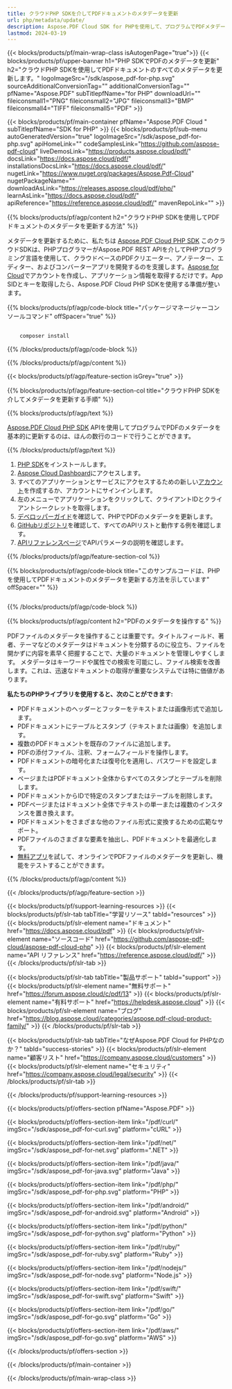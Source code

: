 ```yaml
---
title: クラウドPHP SDKを介してPDFドキュメントのメタデータを更新
url: php/metadata/update/
description: Aspose.PDF Cloud SDK for PHPを使用して、プログラムでPDFメタデータプロパティを更新または上書きします。
lastmod: 2024-03-19
---
```


{{< blocks/products/pf/main-wrap-class isAutogenPage="true">}}
{{< blocks/products/pf/upper-banner h1="PHP SDKでPDFのメタデータを更新" h2="クラウドPHP SDKを使用してPDFドキュメントのすべてのメタデータを更新します。" logoImageSrc="/sdk/aspose_pdf-for-php.svg" sourceAdditionalConversionTag="" additionalConversionTag="" pfName="Aspose.PDF" subTitlepfName="for PHP" downloadUrl="" fileiconsmall1="PNG" fileiconsmall2="JPG" fileiconsmall3="BMP" fileiconsmall4="TIFF" fileiconsmall5="PDF" >}}

{{< blocks/products/pf/main-container pfName="Aspose.PDF Cloud " subTitlepfName="SDK for PHP" >}}
{{< blocks/products/pf/sub-menu autoGeneratedVersion="true" logoImageSrc="/sdk/aspose_pdf-for-php.svg" apiHomeLink="" codeSamplesLink="https://github.com/aspose-pdf-cloud" liveDemosLink="https://products.aspose.cloud/pdf/" docsLink="https://docs.aspose.cloud/pdf/" installationsDocsLink="https://docs.aspose.cloud/pdf/" nugetLink="https://www.nuget.org/packages/Aspose.Pdf-Cloud" nugetPackageName="" downloadAsLink="https://releases.aspose.cloud/pdf/php/" learnAsLink="https://docs.aspose.cloud/pdf/" apiReference="https://reference.aspose.cloud/pdf/" mavenRepoLink="" >}}

{{% blocks/products/pf/agp/content h2="クラウドPHP SDKを使用してPDFドキュメントのメタデータを更新する方法" %}}

メタデータを更新するために、私たちは
[Aspose.PDF Cloud PHP SDK](https://products.aspose.cloud/pdf/php/)
このクラウドSDKは、PHPプログラマーがAspose.PDF REST APIを介してPHPプログラミング言語を使用して、クラウドベースのPDFクリエーター、アノテーター、エディター、およびコンバーターアプリを開発するのを支援します。[Aspose for Cloud](https://dashboard.aspose.cloud/#/apps)でアカウントを作成し、アプリケーション情報を取得するだけです。App SIDとキーを取得したら、Aspose.PDF Cloud PHP SDKを使用する準備が整います。

{{% blocks/products/pf/agp/code-block title="パッケージマネージャーコンソールコマンド" offSpacer="true" %}}

```bash
     
    composer install

```

{{% /blocks/products/pf/agp/code-block %}}

{{% /blocks/products/pf/agp/content %}}

{{< blocks/products/pf/agp/feature-section isGrey="true" >}}

{{% blocks/products/pf/agp/feature-section-col title="クラウドPHP SDKを介してメタデータを更新する手順" %}}

{{% blocks/products/pf/agp/text %}}


[Aspose.PDF Cloud PHP SDK](https://products.aspose.cloud/pdf/php/)
APIを使用してプログラムでPDFのメタデータを基本的に更新するのは、ほんの数行のコードで行うことができます。

{{% /blocks/products/pf/agp/text %}}

1. [PHP SDK](https://pypi.org/project/asposepdfcloud/)をインストールします。
1. [Aspose Cloud Dashboard](https://dashboard.aspose.cloud/)にアクセスします。
1. すべてのアプリケーションとサービスにアクセスするための新しい[アカウント](https://docs.aspose.cloud/display/storagecloud/Creating+and+Managing+Account)を作成するか、アカウントにサインインします。
1. 左のメニューでアプリケーションをクリックして、クライアントIDとクライアントシークレットを取得します。
1. [デベロッパーガイド](https://docs.aspose.cloud/pdf/developer-guide/)を確認して、PHPでPDFのメタデータを更新します。
1. [GitHubリポジトリ](https://github.com/aspose-pdf-cloud/aspose-pdf-cloud-php)を確認して、すべてのAPIリストと動作する例を確認します。
1. [APIリファレンスページ](https://reference.aspose.cloud/pdf/#/Document)でAPIパラメータの説明を確認します。

{{% /blocks/products/pf/agp/feature-section-col %}}


{{% blocks/products/pf/agp/code-block title="このサンプルコードは、PHPを使用してPDFドキュメントのメタデータを更新する方法を示しています" offSpacer="" %}}

```php


```

{{% /blocks/products/pf/agp/code-block %}}

{{% blocks/products/pf/agp/content h2="PDFのメタデータを操作する" %}}

PDFファイルのメタデータを操作することは重要です。タイトルフィールド、著者、テーマなどのメタデータはドキュメントを分類するのに役立ち、ファイルを開かずに内容を素早く把握することで、大量のドキュメントを管理しやすくします。
メタデータはキーワードや属性での検索を可能にし、ファイル検索を改善します。これは、迅速なドキュメントの取得が重要なシステムでは特に価値があります。

**私たちのPHPライブラリを使用すると、次のことができます:**

+ PDFドキュメントのヘッダーとフッターをテキストまたは画像形式で追加します。
+ PDFドキュメントにテーブルとスタンプ（テキストまたは画像）を追加します。
+ 複数のPDFドキュメントを既存のファイルに追加します。
+ PDFの添付ファイル、注釈、フォームフィールドを操作します。
+ PDFドキュメントの暗号化または復号化を適用し、パスワードを設定します。
+ ページまたはPDFドキュメント全体からすべてのスタンプとテーブルを削除します。
+ PDFドキュメントからIDで特定のスタンプまたはテーブルを削除します。
+ PDFページまたはドキュメント全体でテキストの単一または複数のインスタンスを置き換えます。
+ PDFドキュメントをさまざまな他のファイル形式に変換するための広範なサポート。
+ PDFファイルのさまざまな要素を抽出し、PDFドキュメントを最適化します。
+ [無料アプリ](https://products.aspose.app/pdf/metadata)を試して、オンラインでPDFファイルのメタデータを更新し、機能をテストすることができます。

{{% /blocks/products/pf/agp/content %}}

{{< /blocks/products/pf/agp/feature-section >}}

{{< blocks/products/pf/support-learning-resources >}}
{{< blocks/products/pf/slr-tab tabTitle="学習リソース" tabId="resources" >}}
{{< blocks/products/pf/slr-element name="ドキュメント" href="https://docs.aspose.cloud/pdf" >}}
{{< blocks/products/pf/slr-element name="ソースコード" href="https://github.com/aspose-pdf-cloud/aspose-pdf-cloud-php" >}}
{{< blocks/products/pf/slr-element name="API リファレンス" href="https://reference.aspose.cloud/pdf/" >}}
{{< /blocks/products/pf/slr-tab >}}

{{< blocks/products/pf/slr-tab tabTitle="製品サポート" tabId="support" >}}
{{< blocks/products/pf/slr-element name="無料サポート" href="https://forum.aspose.cloud/c/pdf/13" >}}
{{< blocks/products/pf/slr-element name="有料サポート" href="https://helpdesk.aspose.cloud" >}}
{{< blocks/products/pf/slr-element name="ブログ" href="https://blog.aspose.cloud/categories/aspose.pdf-cloud-product-family/" >}}
{{< /blocks/products/pf/slr-tab >}}

{{< blocks/products/pf/slr-tab tabTitle="なぜAspose.PDF Cloud for PHPなのか？" tabId="success-stories" >}}
{{< blocks/products/pf/slr-element name="顧客リスト" href="https://company.aspose.cloud/customers" >}}
{{< blocks/products/pf/slr-element name="セキュリティ" href="https://company.aspose.cloud/legal/security" >}}
{{< /blocks/products/pf/slr-tab >}}

{{< /blocks/products/pf/support-learning-resources >}}

{{< blocks/products/pf/offers-section pfName="Aspose.PDF" >}}

{{< blocks/products/pf/offers-section-item link="/pdf/curl/" imgSrc="/sdk/aspose_pdf-for-curl.svg" platform="cURL" >}}

{{< blocks/products/pf/offers-section-item link="/pdf/net/" imgSrc="/sdk/aspose_pdf-for-net.svg" platform=".NET" >}}

{{< blocks/products/pf/offers-section-item link="/pdf/java/" imgSrc="/sdk/aspose_pdf-for-java.svg" platform="Java" >}}

{{< blocks/products/pf/offers-section-item link="/pdf/php/" imgSrc="/sdk/aspose_pdf-for-php.svg" platform="PHP" >}}

{{< blocks/products/pf/offers-section-item link="/pdf/android/" imgSrc="/sdk/aspose_pdf-for-android.svg" platform="Android" >}}

{{< blocks/products/pf/offers-section-item link="/pdf/python/" imgSrc="/sdk/aspose_pdf-for-python.svg" platform="Python" >}}

{{< blocks/products/pf/offers-section-item link="/pdf/ruby/" imgSrc="/sdk/aspose_pdf-for-ruby.svg" platform="Ruby" >}}

{{< blocks/products/pf/offers-section-item link="/pdf/nodejs/" imgSrc="/sdk/aspose_pdf-for-node.svg" platform="Node.js" >}}

{{< blocks/products/pf/offers-section-item link="/pdf/swift/" imgSrc="/sdk/aspose_pdf-for-swift.svg" platform="Swift" >}}

{{< blocks/products/pf/offers-section-item link="/pdf/go/" imgSrc="/sdk/aspose_pdf-for-go.svg" platform="Go" >}}

{{< blocks/products/pf/offers-section-item link="/pdf/aws/" imgSrc="/sdk/aspose_pdf-for-go.svg" platform="AWS" >}}

{{< /blocks/products/pf/offers-section >}}

<!-- aboutfile Ends -->

{{< /blocks/products/pf/main-container >}}

{{< /blocks/products/pf/main-wrap-class >}}
